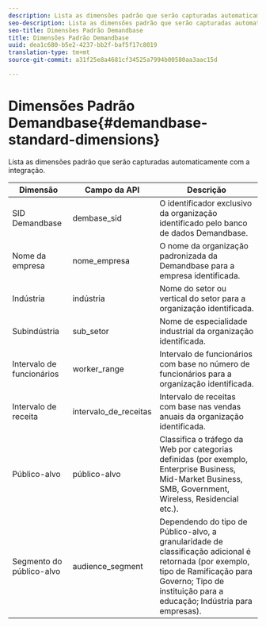 ```yaml
---
description: Lista as dimensões padrão que serão capturadas automaticamente com a integração.
seo-description: Lista as dimensões padrão que serão capturadas automaticamente com a integração.
seo-title: Dimensões Padrão Demandbase
title: Dimensões Padrão Demandbase
uuid: dea1c680-b5e2-4237-bb2f-baf5f17c8019
translation-type: tm+mt
source-git-commit: a31f25e8a4681cf34525a7994b00580aa3aac15d

---
```



# Dimensões Padrão Demandbase{#demandbase-standard-dimensions}

Lista as dimensões padrão que serão capturadas automaticamente com a integração.

| Dimensão | Campo da API | Descrição |
|---|---|---|
| SID Demandbase | dembase_sid | O identificador exclusivo da organização identificado pelo banco de dados Demandbase. |
| Nome da empresa | nome_empresa | O nome da organização padronizada da Demandbase para a empresa identificada. |
| Indústria | indústria | Nome do setor ou vertical do setor para a organização identificada. |
| Subindústria | sub_setor | Nome de especialidade industrial da organização identificada. |
| Intervalo de funcionários | worker_range | Intervalo de funcionários com base no número de funcionários para a organização identificada. |
| Intervalo de receita | intervalo_de_receitas | Intervalo de receitas com base nas vendas anuais da organização identificada. |
| Público-alvo | público-alvo | Classifica o tráfego da Web por categorias definidas (por exemplo, Enterprise Business, Mid-Market Business, SMB, Government, Wireless, Residencial etc.). |
| Segmento do público-alvo | audience_segment | Dependendo do tipo de Público-alvo, a granularidade de classificação adicional é retornada (por exemplo, tipo de Ramificação para Governo; Tipo de instituição para a educação; Indústria para empresas). |

